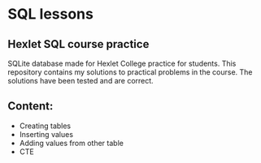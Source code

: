 # SQL lessons
## Hexlet SQL course practice
SQLite database made for Hexlet College practice for students.
This repository contains my solutions to practical problems in the course. The solutions have been tested and are correct.

## Content:
- Creating tables
- Inserting values
- Adding values from other table
- CTE
